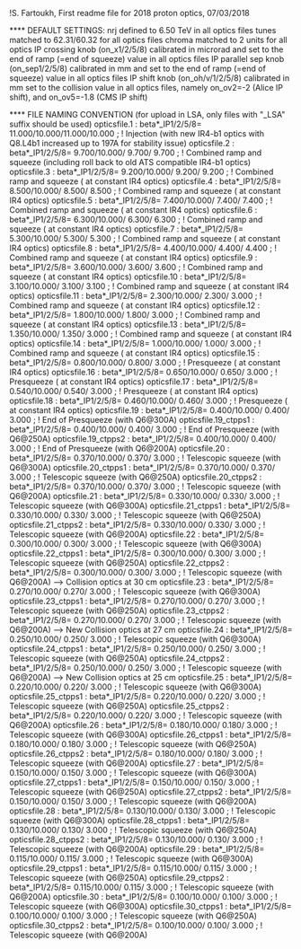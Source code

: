 !S. Fartoukh, First readme file for 2018 proton optics, 07/03/2018

**** DEFAULT SETTINGS:
nrj defined to 6.50 TeV in all optics files
tunes matched to 62.31/60.32 for all optics files
chroma matched to 2 units for all optics
IP crossing knob (on_x1/2/5/8) calibrated in microrad and set to the end of ramp (=end of squeeze) value in all optics files
IP parallel sep knob (on_sep1/2/5/8) calibrated in mm and set to the end of ramp (=end of squeeze) value in all optics files
IP shift knob (on_oh/v/1/2/5/8) calibrated in mm set to the collision value in all optics files, 
               namely on_ov2=-2 (Alice IP shift), and on_ov5=-1.8 (CMS IP shift)

**** FILE NAMING CONVENTION (for upload in LSA, only files with "_LSA" suffix should be used)
opticsfile.1         : beta*_IP1/2/5/8= 11.000/10.000/11.000/10.000 ; ! Injection (with new IR4-b1 optics with Q8.L4b1 increased up to 197A for stability issue)
opticsfile.2         : beta*_IP1/2/5/8=  9.700/10.000/ 9.700/ 9.700 ; ! Combined ramp and squeeze (including roll back to old ATS compatible IR4-b1 optics)
opticsfile.3         : beta*_IP1/2/5/8=  9.200/10.000/ 9.200/ 9.200 ; ! Combined ramp and squeeze ( at constant IR4 optics)
opticsfile.4         : beta*_IP1/2/5/8=  8.500/10.000/ 8.500/ 8.500 ; ! Combined ramp and squeeze ( at constant IR4 optics)
opticsfile.5         : beta*_IP1/2/5/8=  7.400/10.000/ 7.400/ 7.400 ; ! Combined ramp and squeeze ( at constant IR4 optics)
opticsfile.6         : beta*_IP1/2/5/8=  6.300/10.000/ 6.300/ 6.300 ; ! Combined ramp and squeeze ( at constant IR4 optics)
opticsfile.7         : beta*_IP1/2/5/8=  5.300/10.000/ 5.300/ 5.300 ; ! Combined ramp and squeeze ( at constant IR4 optics)
opticsfile.8         : beta*_IP1/2/5/8=  4.400/10.000/ 4.400/ 4.400 ; ! Combined ramp and squeeze ( at constant IR4 optics)
opticsfile.9         : beta*_IP1/2/5/8=  3.600/10.000/ 3.600/ 3.600 ; ! Combined ramp and squeeze ( at constant IR4 optics)
opticsfile.10        : beta*_IP1/2/5/8=  3.100/10.000/ 3.100/ 3.100 ; ! Combined ramp and squeeze ( at constant IR4 optics)
opticsfile.11        : beta*_IP1/2/5/8=  2.300/10.000/ 2.300/ 3.000 ; ! Combined ramp and squeeze ( at constant IR4 optics)
opticsfile.12        : beta*_IP1/2/5/8=  1.800/10.000/ 1.800/ 3.000 ; ! Combined ramp and squeeze ( at constant IR4 optics)
opticsfile.13        : beta*_IP1/2/5/8=  1.350/10.000/ 1.350/ 3.000 ; ! Combined ramp and squeeze ( at constant IR4 optics)
opticsfile.14        : beta*_IP1/2/5/8=  1.000/10.000/ 1.000/ 3.000 ; ! Combined ramp and squeeze ( at constant IR4 optics)
opticsfile.15        : beta*_IP1/2/5/8=  0.800/10.000/ 0.800/ 3.000 ; ! Presqueeze ( at constant IR4 optics)
opticsfile.16        : beta*_IP1/2/5/8=  0.650/10.000/ 0.650/ 3.000 ; ! Presqueeze ( at constant IR4 optics)
opticsfile.17        : beta*_IP1/2/5/8=  0.540/10.000/ 0.540/ 3.000 ; ! Presqueeze ( at constant IR4 optics)
opticsfile.18        : beta*_IP1/2/5/8=  0.460/10.000/ 0.460/ 3.000 ; ! Presqueeze ( at constant IR4 optics)
opticsfile.19        : beta*_IP1/2/5/8=  0.400/10.000/ 0.400/ 3.000 ; ! End of Presqueeze (with Q6@300A)
opticsfile.19_ctpps1 : beta*_IP1/2/5/8=  0.400/10.000/ 0.400/ 3.000 ; ! End of Presqueeze (with Q6@250A)
opticsfile.19_ctpps2 : beta*_IP1/2/5/8=  0.400/10.000/ 0.400/ 3.000 ; ! End of Presqueeze (with Q6@200A)
opticsfile.20        : beta*_IP1/2/5/8=  0.370/10.000/ 0.370/ 3.000 ; ! Telescopic squeeze (with Q6@300A)
opticsfile.20_ctpps1 : beta*_IP1/2/5/8=  0.370/10.000/ 0.370/ 3.000 ; ! Telescopic squeeze (with Q6@250A)
opticsfile.20_ctpps2 : beta*_IP1/2/5/8=  0.370/10.000/ 0.370/ 3.000 ; ! Telescopic squeeze (with Q6@200A)
opticsfile.21        : beta*_IP1/2/5/8=  0.330/10.000/ 0.330/ 3.000 ; ! Telescopic squeeze (with Q6@300A)
opticsfile.21_ctpps1 : beta*_IP1/2/5/8=  0.330/10.000/ 0.330/ 3.000 ; ! Telescopic squeeze (with Q6@250A)
opticsfile.21_ctpps2 : beta*_IP1/2/5/8=  0.330/10.000/ 0.330/ 3.000 ; ! Telescopic squeeze (with Q6@200A)
opticsfile.22        : beta*_IP1/2/5/8=  0.300/10.000/ 0.300/ 3.000 ; ! Telescopic squeeze (with Q6@300A)
opticsfile.22_ctpps1 : beta*_IP1/2/5/8=  0.300/10.000/ 0.300/ 3.000 ; ! Telescopic squeeze (with Q6@250A)
opticsfile.22_ctpps2 : beta*_IP1/2/5/8=  0.300/10.000/ 0.300/ 3.000 ; ! Telescopic squeeze (with Q6@200A)  --> Collision optics at 30 cm
opticsfile.23        : beta*_IP1/2/5/8=  0.270/10.000/ 0.270/ 3.000 ; ! Telescopic squeeze (with Q6@300A)
opticsfile.23_ctpps1 : beta*_IP1/2/5/8=  0.270/10.000/ 0.270/ 3.000 ; ! Telescopic squeeze (with Q6@250A)
opticsfile.23_ctpps2 : beta*_IP1/2/5/8=  0.270/10.000/ 0.270/ 3.000 ; ! Telescopic squeeze (with Q6@200A)  --> New Collision optics at 27 cm
opticsfile.24        : beta*_IP1/2/5/8=  0.250/10.000/ 0.250/ 3.000 ; ! Telescopic squeeze (with Q6@300A)
opticsfile.24_ctpps1 : beta*_IP1/2/5/8=  0.250/10.000/ 0.250/ 3.000 ; ! Telescopic squeeze (with Q6@250A)
opticsfile.24_ctpps2 : beta*_IP1/2/5/8=  0.250/10.000/ 0.250/ 3.000 ; ! Telescopic squeeze (with Q6@200A)  --> New Collision optics at 25 cm
opticsfile.25	     : beta*_IP1/2/5/8=  0.220/10.000/ 0.220/ 3.000 ; ! Telescopic squeeze (with Q6@300A)
opticsfile.25_ctpps1 : beta*_IP1/2/5/8=  0.220/10.000/ 0.220/ 3.000 ; ! Telescopic squeeze (with Q6@250A)
opticsfile.25_ctpps2 : beta*_IP1/2/5/8=  0.220/10.000/ 0.220/ 3.000 ; ! Telescopic squeeze (with Q6@200A)
opticsfile.26	     : beta*_IP1/2/5/8=  0.180/10.000/ 0.180/ 3.000 ; ! Telescopic squeeze (with Q6@300A)
opticsfile.26_ctpps1 : beta*_IP1/2/5/8=  0.180/10.000/ 0.180/ 3.000 ; ! Telescopic squeeze (with Q6@250A)
opticsfile.26_ctpps2 : beta*_IP1/2/5/8=  0.180/10.000/ 0.180/ 3.000 ; ! Telescopic squeeze (with Q6@200A)
opticsfile.27	     : beta*_IP1/2/5/8=  0.150/10.000/ 0.150/ 3.000 ; ! Telescopic squeeze (with Q6@300A)
opticsfile.27_ctpps1 : beta*_IP1/2/5/8=  0.150/10.000/ 0.150/ 3.000 ; ! Telescopic squeeze (with Q6@250A)
opticsfile.27_ctpps2 : beta*_IP1/2/5/8=  0.150/10.000/ 0.150/ 3.000 ; ! Telescopic squeeze (with Q6@200A)
opticsfile.28	     : beta*_IP1/2/5/8=  0.130/10.000/ 0.130/ 3.000 ; ! Telescopic squeeze (with Q6@300A)
opticsfile.28_ctpps1 : beta*_IP1/2/5/8=  0.130/10.000/ 0.130/ 3.000 ; ! Telescopic squeeze (with Q6@250A)
opticsfile.28_ctpps2 : beta*_IP1/2/5/8=  0.130/10.000/ 0.130/ 3.000 ; ! Telescopic squeeze (with Q6@200A)
opticsfile.29	     : beta*_IP1/2/5/8=  0.115/10.000/ 0.115/ 3.000 ; ! Telescopic squeeze (with Q6@300A)
opticsfile.29_ctpps1 : beta*_IP1/2/5/8=  0.115/10.000/ 0.115/ 3.000 ; ! Telescopic squeeze (with Q6@250A)
opticsfile.29_ctpps2 : beta*_IP1/2/5/8=  0.115/10.000/ 0.115/ 3.000 ; ! Telescopic squeeze (with Q6@200A)
opticsfile.30        : beta*_IP1/2/5/8=  0.100/10.000/ 0.100/ 3.000 ; ! Telescopic squeeze (with Q6@300A)
opticsfile.30_ctpps1 : beta*_IP1/2/5/8=  0.100/10.000/ 0.100/ 3.000 ; ! Telescopic squeeze (with Q6@250A)
opticsfile.30_ctpps2 : beta*_IP1/2/5/8=  0.100/10.000/ 0.100/ 3.000 ; ! Telescopic squeeze (with Q6@200A)